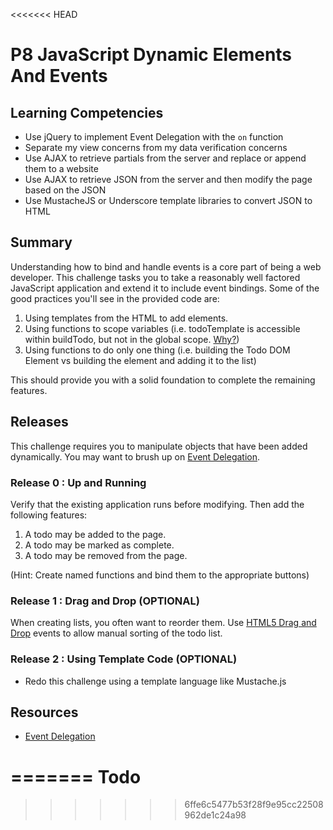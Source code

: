 <<<<<<< HEAD
# P8 JavaScript Dynamic Elements And Events 

## Learning Competencies

* Use jQuery to implement Event Delegation with the `on` function
* Separate my view concerns from my data verification concerns
* Use AJAX to retrieve partials from the server and replace or append them to a website
* Use AJAX to retrieve JSON from the server and then modify the page based on the JSON
* Use MustacheJS or Underscore template libraries to convert JSON to HTML

## Summary

Understanding how to bind and handle events is a core part of being a web developer. This challenge tasks you to take a reasonably well factored JavaScript application and extend it to include event bindings. Some of the good practices you'll see in the provided code are:

1. Using templates from the HTML to add elements.
1. Using functions to scope variables (i.e. todoTemplate is accessible within buildTodo, but not in the global scope. [Why?](https://developer.mozilla.org/en-US/docs/Web/JavaScript/Reference/Functions_and_function_scope?redirectlocale=en-US&redirectslug=JavaScript%2FReference%2FFunctions_and_function_scope))
1. Using functions to do only one thing (i.e. building the Todo DOM Element vs building the element and adding it to the list)

This should provide you with a solid foundation to complete the remaining features.

## Releases

This challenge requires you to manipulate objects that have been added dynamically. You may want to brush up on [Event Delegation][event-delegation].

### Release 0 : Up and Running
Verify that the existing application runs before modifying.  Then add the following features:

1. A todo may be added to the page.
1. A todo may be marked as complete.
1. A todo may be removed from the page.

(Hint: Create named functions and bind them to the appropriate buttons)

### Release 1 : Drag and Drop (OPTIONAL)

When creating lists, you often want to reorder them. Use [HTML5 Drag and Drop](http://www.html5rocks.com/en/tutorials/dnd/basics/) events to allow manual sorting of the todo list.

### Release 2 : Using Template Code (OPTIONAL)
* Redo this challenge using a template language like Mustache.js

## Resources
* [Event Delegation][event-delegation]

[event-delegation]: http://davidwalsh.name/event-delegate
=======
Todo
====
>>>>>>> 6ffe6c5477b53f28f9e95cc22508962de1c24a98
